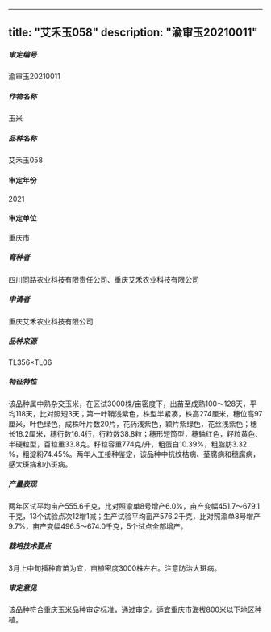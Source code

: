 
---
title: "艾禾玉058"
description: "渝审玉20210011"
---
##### 审定编号 
渝审玉20210011

##### 作物名称
玉米

##### 品种名称
艾禾玉058

#### 审定年份
2021	

#### 审定单位
重庆市

##### 育种者
四川同路农业科技有限责任公司、重庆艾禾农业科技有限公司

##### 申请者
重庆艾禾农业科技有限公司

##### 品种来源
TL356×TL06

##### 特征特性
该品种属中熟杂交玉米，在区试3000株/亩密度下，出苗至成熟100～128天，平均118天，比对照短3天；第一叶鞘浅紫色，株型半紧凑，株高274厘米，穗位高97厘米，叶色绿色，成株叶片数20片，花药浅紫色，颖片紫绿色，花丝浅紫色；穗长18.2厘米，穗行数16.4行，行粒数38.8粒；穗形短筒型，穗轴红色，籽粒黄色、半硬粒型，百粒重33.8克。籽粒容重774克/升，粗蛋白10.39%，粗脂肪3.32 %，粗淀粉74.45%。两年人工接种鉴定，该品种中抗纹枯病、茎腐病和穗腐病，感大斑病和小斑病。

##### 产量表现
两年区试平均亩产555.6千克，比对照渝单8号增产6.0%，亩产变幅451.7～679.1千克，13个试验点次12增1减；生产试验平均亩产576.2千克，比对照渝单8号增产9.7%，亩产变幅496.5～674.0千克，5个试点全部增产。

##### 栽培技术要点
3月上中旬播种育苗为宜，亩植密度3000株左右。注意防治大斑病。

##### 审定意见
该品种符合重庆玉米品种审定标准，通过审定。适宜重庆市海拔800米以下地区种植。


